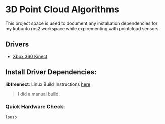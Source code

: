 # 3D Point Cloud Algorithms

This project space is used to document any installation dependencies for my kubuntu ros2 workspace while expirementing with pointcloud sensors.

## Drivers
* [Xbox 360 Kinect](https://github.com/fadlio/kinect_ros2.git)

## Install Driver Dependencies:

__libfreenect__: Linux Build Instructions [here](https://github.com/OpenKinect/libfreenect#linux)
> I did a manual build.

### Quick Hardware Check:
`lsusb`
